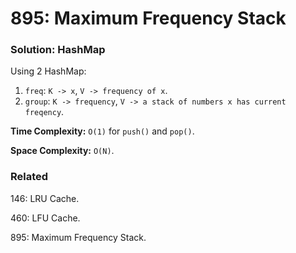 # 895: Maximum Frequency Stack

### Solution: HashMap
Using 2 HashMap:
1. `freq`: `K -> x`, `V -> frequency of x`.
2. `group`: `K -> frequency`, `V -> a stack of numbers x has current freqency`.

**Time Complexity:** `O(1)` for `push()` and `pop()`.

**Space Complexity:** `O(N)`.

### Related
146: LRU Cache.

460: LFU Cache.

895: Maximum Frequency Stack.